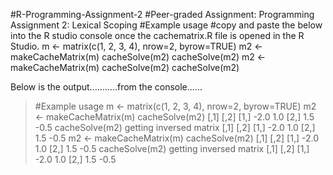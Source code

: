 #R-Programming-Assignment-2
#Peer-graded Assignment: Programming Assignment 2: Lexical Scoping
#Example usage
#copy and paste the below into the R studio console once the cachematrix.R file is opened in the R Studio.
	m <- matrix(c(1, 2, 3, 4), nrow=2, byrow=TRUE)
	m2 <- makeCacheMatrix(m)
	cacheSolve(m2)
	cacheSolve(m2)
	m2 <- makeCacheMatrix(m)
	cacheSolve(m2)
	cacheSolve(m2)

Below is the output...........from the console......
> #Example usage
> m <- matrix(c(1, 2, 3, 4), nrow=2, byrow=TRUE)
> m2 <- makeCacheMatrix(m)
> cacheSolve(m2)
     [,1] [,2]
[1,] -2.0  1.0
[2,]  1.5 -0.5
> cacheSolve(m2)
getting inversed matrix
     [,1] [,2]
[1,] -2.0  1.0
[2,]  1.5 -0.5
> m2 <- makeCacheMatrix(m)
> cacheSolve(m2)
     [,1] [,2]
[1,] -2.0  1.0
[2,]  1.5 -0.5
> cacheSolve(m2)
getting inversed matrix
     [,1] [,2]
[1,] -2.0  1.0
[2,]  1.5 -0.5


	
